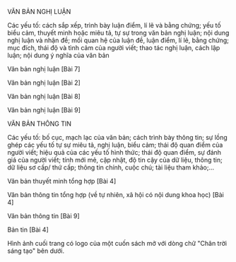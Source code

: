 VĂN BẢN NGHỊ LUẬN

Các yếu tố: cách sắp xếp, trình bày luận điểm, lí lẽ và bằng chứng; yếu tố biểu cảm, thuyết minh hoặc miêu tả, tự sự trong văn bản nghị luận; nội dung nghị luận và nhận đề; mối quan hệ của luận đề, luận điểm, lí lẽ, bằng chứng; mục đích, thái độ và tình cảm của người viết; thao tác nghị luận, cách lập luận; nội dung ý nghĩa của văn bản

Văn bản nghị luận [Bài 7]

Văn bản nghị luận [Bài 2]

Văn bản nghị luận [Bài 8]

Văn bản nghị luận [Bài 9]

VĂN BẢN THÔNG TIN

Các yếu tố: bố cục, mạch lạc của văn bản; cách trình bày thông tin; sự lồng ghép các yếu tố tự sự miêu tả, nghị luận, biểu cảm; thái độ quan điểm của người viết; hiệu quả của các yếu tố hình thức; thái độ quan điểm, sự đánh giá của người viết; tính mới mẻ, cập nhật, độ tin cậy của dữ liệu, thông tin; dữ liệu sơ cấp/ thứ cấp; thông tin chính, cuộc chú; tài liệu tham khảo;...

Văn bản thuyết minh tổng hợp [Bài 4]

Văn bản thông tin tổng hợp (về tự nhiên, xã hội có nội dung khoa học) [Bài 4]

Văn bản thông tin [Bài 9]

Bản tin [Bài 4]

Hình ảnh cuối trang có logo của một cuốn sách mở với dòng chữ "Chân trời sáng tạo" bên dưới.